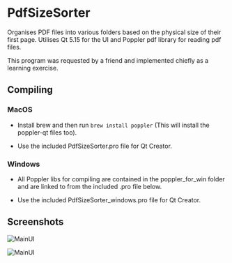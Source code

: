 # PdfSizeSorter
Organises PDF files into various folders based on the physical size of their first page. Utilises Qt 5.15 for the UI and Poppler pdf library for reading pdf files.

This program was requested by a friend and implemented chiefly as a learning exercise.



## Compiling

### MacOS

* Install brew and then run `brew install poppler` (This will install the poppler-qt files too).

* Use the included PdfSizeSorter.pro file for Qt Creator.

### Windows

* All Poppler libs for compiling are contained in the poppler\_for\_win folder and are linked to from the included .pro file below.

* Use the included PdfSizeSorter_windows.pro file for Qt Creator.



## Screenshots

![MainUI](https://github.com/annahowell/PdfSizeSorter/blob/master/images/PdfSizeSorter.png)

![MainUI](https://github.com/annahowell/PdfSizeSorter/blob/master/images/PdfSizeSorter_win.png)

